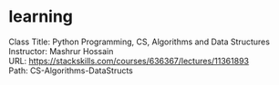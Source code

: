 # learning


Class Title: Python Programming, CS, Algorithms and Data Structures<br/>
Instructor: Mashrur Hossain<br/>
URL: https://stackskills.com/courses/636367/lectures/11361893<br/>
Path: CS-Algorithms-DataStructs<br/>
